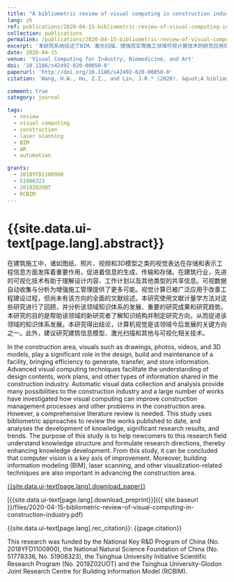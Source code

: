 ```yaml
---
title: "A bibliometric review of visual computing in construction industry"
lang: zh
ref: publications/2020-04-15-bibliometric-review-of-visual-computing-in-construction-industry
collection: publications
permalink: /publications/2020-04-15-bibliometric-review-of-visual-computing-in-construction-industry
excerpt: '本研究系统综述了BIM、激光扫描、增强现实等施工领域可视计算技术的研究应用现状'
date: 2020-04-15
venue: 'Visual Computing for Industry, Biomedicine, and Art'
doi: '10.1186/s42492-020-00050-0'
paperurl: 'http://doi.org/10.1186/s42492-020-00050-0'
citation: 'Wang, H.W., Hu, Z.Z., and Lin, J.R.* (2020). &quot;A bibliometric review of visual computing in construction industry&quot; <i>Visual Computing for Industry, Biomedicine, and Art</i>. 3: 14. doi: 10.1186/s42492-020-00050-0'

comment: true
category: journal

tags: 
  - review
  - visual computing
  - construction
  - laser scanning
  - BIM
  - AR
  - automation

grants:
  - 2018YFD1100900
  - 51908323
  - 2019Z02UOT
  - RCBIM
---
```



{{site.data.ui-text[page.lang].abstract}}
====

在建筑施工中，诸如图纸、照片、视频和3D模型之类的视觉表达在存储和表示工程信息方面发挥着重要作用，促进着信息的生成、传输和存储。在建筑行业，先进的可视化技术有助于理解设计内容、工作计划以及其他类型的共享信息。可视数据自动收集与分析为增强施工管理提供了更多可能。视觉计算已被广泛应用于改善工程建设过程，但尚未有该方向的全面的文献综述。本研究使用文献计量学方法对这些研究进行了回顾，并分析该领域知识体系的发展、重要的研究成果和研究趋势。本研究的目的是帮助该领域的新研究者了解知识结构并制定研究方向，从而促进该领域的知识体系发展。本研究得出结论，计算机视觉是该领域今后发展的关键方向之一。此外，建议研究建筑信息模型、激光扫描和其他与可视化相关技术。

In the construction area, visuals such as drawings, photos, videos, and 3D models, play a significant role in the design, build and maintenance of a facility, bringing efficiency to generate, transfer, and store information. Advanced visual computing techniques facilitate the understanding of design contents, work plans, and other types of information shared in the construction industry. Automatic visual data collection and analysis provide many possibilities to the construction industry and a large number of works have investigated how visual computing can improve construction management processes and other problems in the construction area. However, a comprehensive literature review is needed. This study uses bibliometric approaches to review the works published to date, and analyses the development of knowledge, significant research results, and trends. The purpose of this study is to help newcomers to this research field understand knowledge structure and formulate research directions, thereby enhancing knowledge development. From this study, it can be concluded that computer vision is a key axis of improvement. Moreover, building information modeling (BIM), laser scanning, and other visualization-related techniques are also important in advancing the construction area.

[{{site.data.ui-text[page.lang].download_paper}}](http://doi.org/10.1186/s42492-020-00050-0)

[{{site.data.ui-text[page.lang].download_preprint}}]({{ site.baseurl }}/files/2020-04-15-bibliometric-review-of-visual-computing-in-construction-industry.pdf)

{{site.data.ui-text[page.lang].rec_citation}}: {{page.citation}}

This research was funded by the National Key R&D Program of China (No. 2018YFD1100900), the National Natural Science Foundation of China (No. 51778336, No. 51908323), the Tsinghua University Initiative Scientific Research Program (No. 2019Z02UOT) and the Tsinghua University-Glodon Joint Research Centre for Building Information Model (RCBIM).